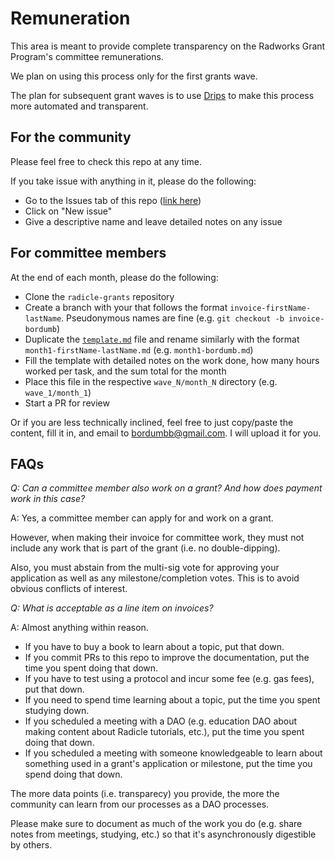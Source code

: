 # Remuneration

This area is meant to provide complete transparency on the Radworks Grant Program's committee remunerations.

We plan on using this process only for the first grants wave.

The plan for subsequent grant waves is to use [Drips](https://github.com/radicle-dev/drips-landing-page) to make this process more automated and transparent.

## For the community

Please feel free to check this repo at any time.

If you take issue with anything in it, please do the following:
* Go to the Issues tab of this repo ([link here](https://github.com/radicle-dev/radicle-grants/issues))
* Click on "New issue"
* Give a descriptive name and leave detailed notes on any issue

## For committee members

At the end of each month, please do the following:
* Clone the ``radicle-grants`` repository
* Create a branch with your that follows the format ``invoice-firstName-lastName``. Pseudonymous names are fine (e.g. ``git checkout -b invoice-bordumb``)
* Duplicate the [``template.md``](template.md) file and rename similarly with the format ``month1-firstName-lastName.md`` (e.g. ``month1-bordumb.md``)
* Fill the template with detailed notes on the work done, how many hours worked per task, and the sum total for the month
* Place this file in the respective ``wave_N/month_N`` directory (e.g. ``wave_1/month_1``)
* Start a PR for review

Or if you are less technically inclined, feel free to just copy/paste the content, fill it in, and email to <bordumbb@gmail.com>. I will upload it for you.

## FAQs

*Q: Can a committee member also work on a grant? And how does payment work in this case?*

A: Yes, a committee member can apply for and work on a grant. 

However, when making their invoice for committee work, they must not include any work that is part of the grant (i.e. no double-dipping).

Also, you must abstain from the multi-sig vote for approving your application as well as any milestone/completion votes. This is to avoid obvious conflicts of interest.

*Q: What is acceptable as a line item on invoices?*

A: Almost anything within reason.

* If you have to buy a book to learn about a topic, put that down.
* If you commit PRs to this repo to improve the documentation, put the time you spent doing that down.
* If you have to test using a protocol and incur some fee (e.g. gas fees), put that down.
* If you need to spend time learning about a topic, put the time you spent studying down.
* If you scheduled a meeting with a DAO (e.g. education DAO about making content about Radicle tutorials, etc.), put the time you spent doing that down.
* If you scheduled a meeting with someone knowledgeable to learn about something used in a grant's application or milestone, put the time you spend doing that down.

The more data points (i.e. transparecy) you provide, the more the community can learn from our processes as a DAO processes. 

Please make sure to document as much of the work you do (e.g. share notes from meetings, studying, etc.) so that it's asynchronously digestible by others.

